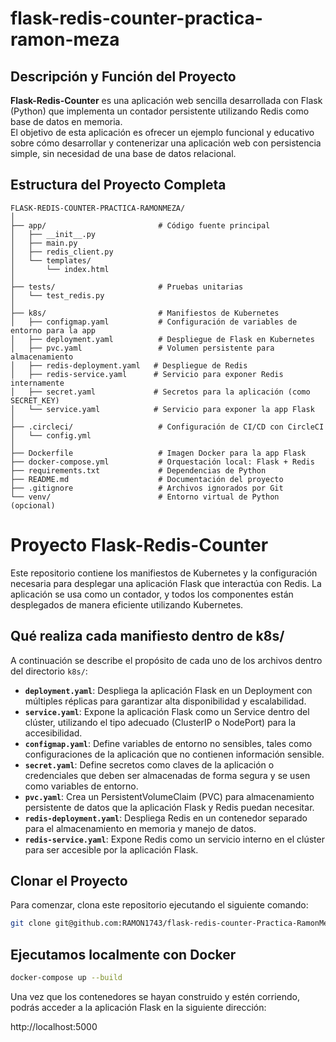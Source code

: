 # flask-redis-counter-practica-ramon-meza

## Descripción y Función del Proyecto
**Flask-Redis-Counter** es una aplicación web sencilla desarrollada con Flask (Python) que implementa un contador persistente utilizando Redis como base de datos en memoria.  
El objetivo de esta aplicación es ofrecer un ejemplo funcional y educativo sobre cómo desarrollar y contenerizar una aplicación web con persistencia simple, sin necesidad de una base de datos relacional.

## Estructura del Proyecto Completa

```plaintext
FLASK-REDIS-COUNTER-PRACTICA-RAMONMEZA/
│
├── app/                         # Código fuente principal
│   ├── __init__.py
│   ├── main.py
│   ├── redis_client.py
│   └── templates/
│       └── index.html
│
├── tests/                       # Pruebas unitarias
│   └── test_redis.py
│
├── k8s/                         # Manifiestos de Kubernetes
│   ├── configmap.yaml           # Configuración de variables de entorno para la app
│   ├── deployment.yaml          # Despliegue de Flask en Kubernetes
│   ├── pvc.yaml                 # Volumen persistente para almacenamiento
│   ├── redis-deployment.yaml   # Despliegue de Redis
│   ├── redis-service.yaml      # Servicio para exponer Redis internamente
│   ├── secret.yaml             # Secretos para la aplicación (como SECRET_KEY)
│   └── service.yaml            # Servicio para exponer la app Flask
│
├── .circleci/                   # Configuración de CI/CD con CircleCI
│   └── config.yml
│
├── Dockerfile                   # Imagen Docker para la app Flask
├── docker-compose.yml           # Orquestación local: Flask + Redis
├── requirements.txt             # Dependencias de Python
├── README.md                    # Documentación del proyecto
├── .gitignore                   # Archivos ignorados por Git
└── venv/                        # Entorno virtual de Python (opcional)

```

# Proyecto Flask-Redis-Counter

Este repositorio contiene los manifiestos de Kubernetes y la configuración necesaria para desplegar una aplicación Flask que interactúa con Redis. La aplicación se usa como un contador, y todos los componentes están desplegados de manera eficiente utilizando Kubernetes.

## Qué realiza cada manifiesto dentro de k8s/

A continuación se describe el propósito de cada uno de los archivos dentro del directorio `k8s/`:

- **`deployment.yaml`**: Despliega la aplicación Flask en un Deployment con múltiples réplicas para garantizar alta disponibilidad y escalabilidad.
- **`service.yaml`**: Expone la aplicación Flask como un Service dentro del clúster, utilizando el tipo adecuado (ClusterIP o NodePort) para la accesibilidad.
- **`configmap.yaml`**: Define variables de entorno no sensibles, tales como configuraciones de la aplicación que no contienen información sensible.
- **`secret.yaml`**: Define secretos como claves de la aplicación o credenciales que deben ser almacenadas de forma segura y se usen como variables de entorno.
- **`pvc.yaml`**: Crea un PersistentVolumeClaim (PVC) para almacenamiento persistente de datos que la aplicación Flask y Redis puedan necesitar.
- **`redis-deployment.yaml`**: Despliega Redis en un contenedor separado para el almacenamiento en memoria y manejo de datos.
- **`redis-service.yaml`**: Expone Redis como un servicio interno en el clúster para ser accesible por la aplicación Flask.

## Clonar el Proyecto

Para comenzar, clona este repositorio ejecutando el siguiente comando:

```bash
git clone git@github.com:RAMON1743/flask-redis-counter-Practica-RamonMeza.git

```

## Ejecutamos localmente con Docker

```bash
docker-compose up --build
```

Una vez que los contenedores se hayan construido y estén corriendo, podrás acceder a la aplicación Flask en la siguiente dirección:

http://localhost:5000

